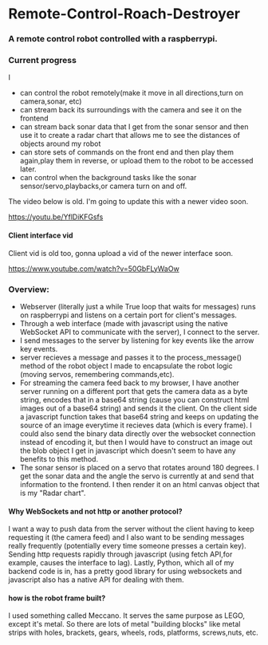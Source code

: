 # Remote-Control-Roach-Destroyer

### A remote control robot controlled with a raspberrypi.



### Current progress
I
- can control the robot remotely(make it move in all directions,turn on camera,sonar, etc)
- can stream back its surroundings with the camera and see it on the frontend
- can stream back sonar data that I get from the sonar sensor and then use it to create a radar chart that allows me to see the distances of objects around my robot
- can store sets of commands on the front end and then play them again,play them in reverse, or upload them to the robot to be accessed later.
- can control when the background tasks like the sonar sensor/servo,playbacks,or camera turn on and off.

The video below is old. I'm going to update this with a newer video soon.

https://youtu.be/YflDiKFGsfs 



#### Client interface vid
Client vid is old too, gonna upload a vid of the newer interface soon.

https://www.youtube.com/watch?v=50GbFLyWaOw



### Overview: 
- Webserver (literally just a while True loop that waits for messages) runs on raspberrypi and listens on a certain port for client's messages. 
- Through a web interface (made with javascript using the native WebSocket API to communicate with the server), I connect to the server.
- I send messages to the server by listening for key events like the arrow key events.
- server recieves a message and passes it to the process_message() method of the robot object I made to encapsulate the robot logic (moving servos, remembering commands,etc).
- For streaming the camera feed back to my browser, I have another server running on a different port that gets the camera data as a byte string, encodes that in a base64 string (cause you can construct html images out of a base64 string) and sends it the client. On the client side a javascript function takes that base64 string and keeps on updating the source of an image everytime it recieves data (which is every frame). I could also send the binary data directly over the websocket connection instead of encoding it, but then I would have to construct an image out the blob object I get in javascript which doesn't seem to have any benefits to this method.
- The sonar sensor is placed on a servo that rotates around 180 degrees. I get the sonar data and the angle the servo is currently at and send that information to the frontend. I then render it on an html canvas object that is my "Radar chart". 

#### Why WebSockets and not http or another protocol?
I want a way to push data from the server without the client having to keep requesting it (the camera feed) and I also want to be sending messages really frequently (potentially every time someone presses a certain key). Sending http requests rapidly through javascript (using fetch API,for example, causes the interface to lag). Lastly, Python, which all of my backend code is in, has a pretty good library for using websockets and javascript also has a native API for dealing with them.

#### how is the robot frame built?

I used something called Meccano. It serves the same purpose as LEGO, except it's metal. So there are lots of metal "building blocks" like metal strips with holes, brackets, gears, wheels, rods, platforms, screws,nuts, etc. 
